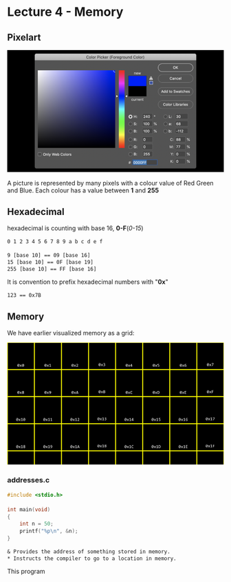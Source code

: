 # Lecture 4 - Memory

## Pixelart

![photoshop](image.png)

A picture is represented by many pixels with a colour value of Red Green and Blue. Each colour has a value between **1** and **255**

## Hexadecimal

hexadecimal is counting with base 16, **0-F**(*0-15*)

    0 1 2 3 4 5 6 7 8 9 a b c d e f

    9 [base 10] == 09 [base 16]
    15 [base 10] == 0F [base 19]
    255 [base 10] == FF [base 16]

It is convention to prefix hexadecimal numbers with "**0x**"

    123 == 0x7B

## Memory

We have earlier visualized memory as a grid:

![Memory Grid](image-1.png)

### addresses.c

```c
#include <stdio.h>

int main(void)
{
    int n = 50;
    printf("%p\n", &n);
}
```

    & Provides the address of something stored in memory.
    * Instructs the compiler to go to a location in memory.

This program 